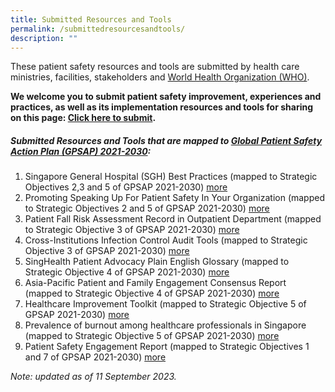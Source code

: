 ```yaml
---
title: Submitted Resources and Tools
permalink: /submittedresourcesandtools/
description: ""
---
```

These patient safety resources and tools are submitted by health care ministries, facilities, stakeholders and [World Health Organization (WHO)](https://www.who.int/).

**We welcome you to submit patient safety improvement, experiences and practices, as well as its implementation resources and tools for sharing on this page: 
[Click here to submit](https://form.gov.sg/64631e5f0fbfe400126c8e0d).**

##### Submitted Resources and Tools that are mapped to [Global Patient Safety Action Plan (GPSAP) 2021-2030](https://www.who.int/teams/integrated-health-services/patient-safety/policy/global-patient-safety-action-plan):
1. Singapore General Hospital (SGH) Best Practices  (mapped to Strategic Objectives 2,3 and 5 of GPSAP 2021-2030) [more](/resources-and-tools/tools-and-resources/sghbestpracticesso235/)
2. Promoting Speaking Up For Patient Safety In Your Organization (mapped to Strategic Objectives 2 and 5 of GPSAP 2021-2030) [more](/resources-and-tools/tools-and-resources/teamspeak)
3. Patient Fall Risk Assessment Record in Outpatient Department (mapped to Strategic Objective 3 of GPSAP 2021-2030) [more ](/tools-and-resources/tools-and-resources/pfrar/)
4. Cross-Institutions Infection Control Audit Tools (mapped to Strategic Objective 3 of GPSAP 2021-2030) [more](/resources-and-tools/tools-and-resources/ciic/)
5. SingHealth Patient Advocacy Plain English Glossary (mapped to Strategic Objective 4 of GPSAP 2021-2030) [more](/tools-and-resources/tools-and-resources/plainenglishglossary/)
6. Asia-Pacific Patient and Family Engagement Consensus Report (mapped to Strategic Objective 4 of GPSAP 2021-2030) [more](/tools-and-resources/tools-and-resources/patientfamilyconsensus/)
7. Healthcare Improvement Toolkit (mapped to Strategic Objective 5 of GPSAP 2021-2030) [more](/tools-and-resources/tools-and-resources/improvementtoolkit/)
8. Prevalence of burnout among healthcare professionals in Singapore (mapped to Strategic Objective 5 of GPSAP 2021-2030) [more]( /resources-and-tools/tools-and-resources/burnout)
9. Patient Safety Engagement Report (mapped to Strategic Objectives 1 and 7 of GPSAP 2021-2030) [more]( /resources-and-tools/tools-and-resources/paser)


*Note: updated as of 11 September 2023.*